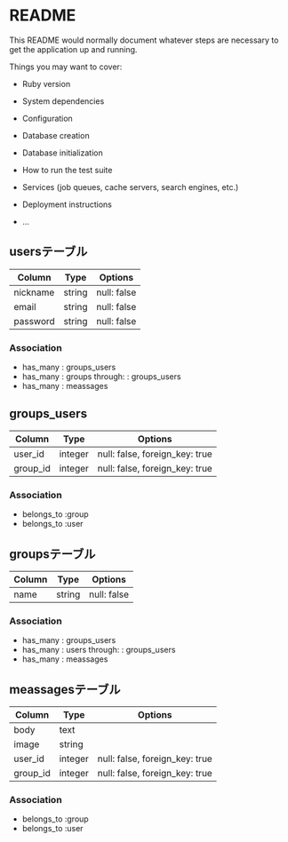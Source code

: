 # README

This README would normally document whatever steps are necessary to get the
application up and running.

Things you may want to cover:

* Ruby version

* System dependencies

* Configuration

* Database creation

* Database initialization

* How to run the test suite

* Services (job queues, cache servers, search engines, etc.)

* Deployment instructions

* ...
## usersテーブル

|Column|Type|Options|
|--------|-------|----------|
|nickname|string|null: false|
|email|string|null: false|
|password|string|null: false|

### Association
-  has_many : groups_users
-  has_many : groups through: :  groups_users
-  has_many : meassages




## groups_users

|Column|Type|Options|
|------|--------|-------------|
|user_id|integer|null: false, foreign_key: true|
|group_id|integer|null: false, foreign_key: true|

### Association
- belongs_to :group
- belongs_to :user




## groupsテーブル

|Column|Type|Options|
|----------|------|-----------|
|name|string|null: false|

### Association
-  has_many : groups_users
-  has_many : users through: :  groups_users
-  has_many : meassages

## meassagesテーブル

|Column|Type|Options|
|------|-----|---------------|
|body|text||
|image|string||
|user_id|integer|null: false, foreign_key: true|
|group_id|integer|null: false, foreign_key: true|

### Association
- belongs_to :group
- belongs_to :user